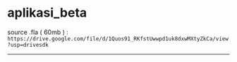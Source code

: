 # aplikasi_beta
source .fla ( 60mb ) : <br>
```https://drive.google.com/file/d/1Quos91_RKfstUwwpd1uk8dxwMXtyZkCa/view?usp=drivesdk```<br>
<hr>
